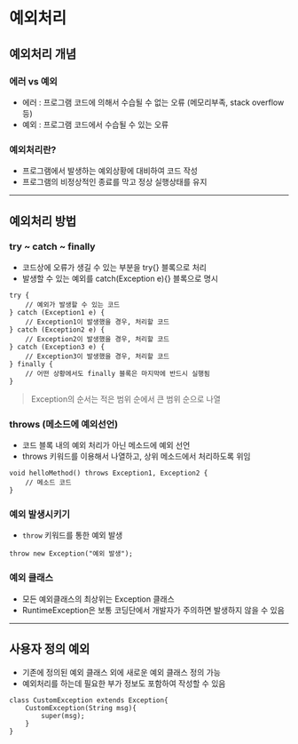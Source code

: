 # 예외처리

## 예외처리 개념

### 에러 vs 예외
- 에러 : 프로그램 코드에 의해서 수습될 수 없는 오류 (메모리부족, stack overflow 등)
- 예외 : 프로그램 코드에서 수습될 수 있는 오류

### 예외처리란?
- 프로그램에서 발생하는 예외상황에 대비하여 코드 작성
- 프로그램의 비정상적인 종료를 막고 정상 실행상태를 유지


---

## 예외처리 방법

### try ~ catch ~ finally
- 코드상에 오류가 생길 수 있는 부분을 try{} 블록으로 처리
- 발생할 수 있는 예외를 catch(Exception e){} 블록으로 명시
~~~
try {
	// 예외가 발생할 수 있는 코드
} catch (Exception1 e) {
	// Exception1이 발생했을 경우, 처리할 코드
} catch (Exception2 e) {
	// Exception2이 발생했을 경우, 처리할 코드			
} catch (Exception3 e) {
	// Exception3이 발생했을 경우, 처리할 코드			
} finally {
	// 어떤 상황에서도 finally 블록은 마지막에 반드시 실행됨
}
~~~
> Exception의 순서는 적은 범위 순에서 큰 범위 순으로 나열


### throws (메소드에 예외선언)
- 코드 블록 내의 예외 처리가 아닌 메소드에 예외 선언
- throws 키워드를 이용해서 나열하고, 상위 메소드에서 처리하도록 위임
~~~
void helloMethod() throws Exception1, Exception2 {
	// 메소드 코드		
}
~~~

### 예외 발생시키기
- `throw` 키워드를 통한 예외 발생
~~~
throw new Exception("예외 발생");
~~~

### 예외 클래스
- 모든 예외클래스의 최상위는 Exception 클래스
- RuntimeException은 보통 코딩단에서 개발자가 주의하면 발생하지 않을 수 있음

---

## 사용자 정의 예외
- 기존에 정의된 예외 클래스 외에 새로운 예외 클래스 정의 가능
- 예외처리를 하는데 필요한 부가 정보도 포함하여 작성할 수 있음

~~~
class CustomException extends Exception{
	CustomException(String msg){
		super(msg);
	}
}
~~~